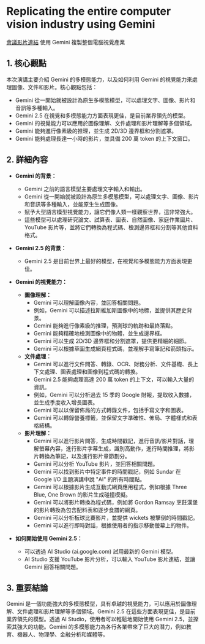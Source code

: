 # Replicating the entire computer vision industry using Gemini
[會議影片連結](https://www.youtube.com/watch?v=mKePYTrlmF8)
使用 Gemini 複製整個電腦視覺產業

## 1. 核心觀點

本次演講主要介紹 Gemini 的多模態能力，以及如何利用 Gemini 的視覺能力來處理圖像、文件和影片。核心觀點包括：

*   Gemini 從一開始就被設計為原生多模態模型，可以處理文字、圖像、影片和音訊等多種輸入。
*   Gemini 2.5 在視覺和多模態能力方面表現更佳，是目前業界領先的模型。
*   Gemini 的視覺能力可以應用於圖像理解、文件處理和影片理解等多個領域。
*   Gemini 能夠進行像素級的推理，並生成 2D/3D 邊界框和分割遮罩。
*   Gemini 能夠處理長達一小時的影片，並具備 200 萬 token 的上下文窗口。

## 2. 詳細內容

*   **Gemini 的背景：**
    *   Gemini 之前的語言模型主要處理文字輸入和輸出。
    *   Gemini 從一開始就被設計為原生多模態模型，可以處理文字、圖像、影片和音訊等多種輸入，並能原生生成圖像。
    *   賦予大型語言模型視覺能力，讓它們像人類一樣觀察世界，這非常強大。
    *   這些模型可以處理研究論文、試算表、圖表、自然圖像、家庭作業圖片、YouTube 影片等，並將它們轉換為程式碼、檢測邊界框和分割等其他資料格式。

*   **Gemini 2.5 的背景：**
    *   Gemini 2.5 是目前世界上最好的模型，在視覺和多模態能力方面表現更佳。

*   **Gemini 的視覺能力：**
    *   **圖像理解：**
        *   Gemini 可以理解圖像內容，並回答相關問題。
        *   例如，Gemini 可以描述拉斯維加斯圖像中的地標，並提供其歷史背景。
        *   Gemini 能夠進行像素級的推理，預測球的軌跡和最終落點。
        *   Gemini 能夠精確地檢測圖像中的物體，並生成邊界框。
        *   Gemini 可以生成 2D/3D 邊界框和分割遮罩，提供更精細的細節。
        *   Gemini 可以根據草圖生成網頁程式碼，並理解手寫筆記和箭頭指示。
    *   **文件處理：**
        *   Gemini 可以進行文件問答、轉錄、OCR、財務分析、文件基礎、長上下文處理、圖表處理和圖像到程式碼的轉換。
        *   Gemini 2.5 能夠處理高達 200 萬 token 的上下文，可以輸入大量的資訊。
        *   例如，Gemini 可以分析過去 15 季的 Google 財報，提取收入數據，並生成季度收入增長圖表。
        *   Gemini 可以以保留佈局的方式轉錄文件，包括手寫文字和圖表。
        *   Gemini 可以轉錄營養標籤，並保留文字準確性、佈局、字體樣式和表格結構。
    *   **影片理解：**
        *   Gemini 可以進行影片問答，生成時間戳記，進行音訊/影片對話，理解螢幕內容，進行影片字幕生成，識別高動作，進行時間推理，將影片轉換為筆記，以及進行影片章節劃分。
        *   Gemini 可以分析 YouTube 影片，並回答相關問題。
        *   Gemini 可以找到影片中特定事件的時間戳記，例如 Sundar 在 Google I/O 主題演講中說 "AI" 的所有時間點。
        *   Gemini 可以根據影片生成互動式網頁應用程式，例如根據 Three Blue, One Brown 的影片生成碰撞模擬。
        *   Gemini 可以將影片轉換為程式碼，例如將 Gordon Ramsay 烹飪漢堡的影片轉換為包含配料表和逐步食譜的網頁。
        *   Gemini 可以分析板球比賽影片，並提供 wickets 被擊倒的時間戳記。
        *   Gemini 可以進行即時對話，根據使用者的指示移動螢幕上的物件。

*   **如何開始使用 Gemini 2.5：**
    *   可以透過 AI Studio (ai.google.com) 試用最新的 Gemini 模型。
    *   AI Studio 支援 YouTube 影片分析，可以輸入 YouTube 影片連結，並讓 Gemini 回答相關問題。

## 3. 重要結論

Gemini 是一個功能強大的多模態模型，具有卓越的視覺能力，可以應用於圖像理解、文件處理和影片理解等多個領域。Gemini 2.5 在這些方面表現更佳，是目前業界領先的模型。透過 AI Studio，使用者可以輕鬆地開始使用 Gemini 2.5，並探索其強大的功能。Gemini 的多模態能力為各行各業帶來了巨大的潛力，例如教育、機器人、物理學、金融分析和媒體等。
